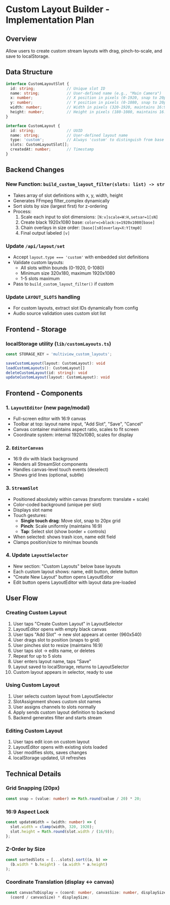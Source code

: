 # Custom Layout Builder - Implementation Plan

## Overview
Allow users to create custom stream layouts with drag, pinch-to-scale, and save to localStorage.

## Data Structure

```typescript
interface CustomLayoutSlot {
  id: string;              // Unique slot ID
  name: string;            // User-defined name (e.g., "Main Camera")
  x: number;               // X position in pixels (0-1920, snap to 20px grid)
  y: number;               // Y position in pixels (0-1080, snap to 20px grid)
  width: number;           // Width in pixels (320-1920, maintains 16:9)
  height: number;          // Height in pixels (180-1080, maintains 16:9)
}

interface CustomLayout {
  id: string;              // UUID
  name: string;            // User-defined layout name
  type: 'custom';          // Always 'custom' to distinguish from base layouts
  slots: CustomLayoutSlot[];
  createdAt: number;       // Timestamp
}
```

## Backend Changes

### New Function: `build_custom_layout_filter(slots: list) -> str`
- Takes array of slot definitions with x, y, width, height
- Generates FFmpeg filter_complex dynamically
- Sort slots by size (largest first) for z-ordering
- Process:
  1. Scale each input to slot dimensions: `[N:v]scale=W:H,setsar=1[sN]`
  2. Create black 1920x1080 base: `color=c=black:s=1920x1080[base]`
  3. Chain overlays in size order: `[base][s0]overlay=X:Y[tmp0]`
  4. Final output labeled `[v]`

### Update `/api/layout/set`
- Accept `layout.type === 'custom'` with embedded slot definitions
- Validate custom layouts:
  - All slots within bounds (0-1920, 0-1080)
  - Minimum size 320x180, maximum 1920x1080
  - 1-5 slots maximum
- Pass to `build_custom_layout_filter()` if custom

### Update `LAYOUT_SLOTS` handling
- For custom layouts, extract slot IDs dynamically from config
- Audio source validation uses custom slot list

## Frontend - Storage

### localStorage utility (`lib/customLayouts.ts`)
```typescript
const STORAGE_KEY = 'multiview_custom_layouts';

saveCustomLayout(layout: CustomLayout): void
loadCustomLayouts(): CustomLayout[]
deleteCustomLayout(id: string): void
updateCustomLayout(layout: CustomLayout): void
```

## Frontend - Components

### 1. `LayoutEditor` (new page/modal)
- Full-screen editor with 16:9 canvas
- Toolbar at top: layout name input, "Add Slot", "Save", "Cancel"
- Canvas container maintains aspect ratio, scales to fit screen
- Coordinate system: internal 1920x1080, scales for display

### 2. `EditorCanvas`
- 16:9 div with black background
- Renders all StreamSlot components
- Handles canvas-level touch events (deselect)
- Shows grid lines (optional, subtle)

### 3. `StreamSlot`
- Positioned absolutely within canvas (transform: translate + scale)
- Color-coded background (unique per slot)
- Displays slot name
- Touch gestures:
  - **Single touch drag**: Move slot, snap to 20px grid
  - **Pinch**: Scale uniformly (maintains 16:9)
  - **Tap**: Select slot (show border + controls)
- When selected: shows trash icon, name edit field
- Clamps position/size to min/max bounds

### 4. Update `LayoutSelector`
- New section: "Custom Layouts" below base layouts
- Each custom layout shows: name, edit button, delete button
- "Create New Layout" button opens LayoutEditor
- Edit button opens LayoutEditor with layout data pre-loaded

## User Flow

### Creating Custom Layout
1. User taps "Create Custom Layout" in LayoutSelector
2. LayoutEditor opens with empty black canvas
3. User taps "Add Slot" → new slot appears at center (960x540)
4. User drags slot to position (snaps to grid)
5. User pinches slot to resize (maintains 16:9)
6. User taps slot → edits name, or deletes
7. Repeat for up to 5 slots
8. User enters layout name, taps "Save"
9. Layout saved to localStorage, returns to LayoutSelector
10. Custom layout appears in selector, ready to use

### Using Custom Layout
1. User selects custom layout from LayoutSelector
2. SlotAssignment shows custom slot names
3. User assigns channels to slots normally
4. Apply sends custom layout definition to backend
5. Backend generates filter and starts stream

### Editing Custom Layout
1. User taps edit icon on custom layout
2. LayoutEditor opens with existing slots loaded
3. User modifies slots, saves changes
4. localStorage updated, UI refreshes

## Technical Details

### Grid Snapping (20px)
```typescript
const snap = (value: number) => Math.round(value / 20) * 20;
```

### 16:9 Aspect Lock
```typescript
const updateWidth = (width: number) => {
  slot.width = clamp(width, 320, 1920);
  slot.height = Math.round(slot.width / (16/9));
};
```

### Z-Order by Size
```typescript
const sortedSlots = [...slots].sort((a, b) =>
  (b.width * b.height) - (a.width * a.height)
);
```

### Coordinate Translation (display ↔ canvas)
```typescript
const canvasToDisplay = (coord: number, canvasSize: number, displaySize: number) =>
  (coord / canvasSize) * displaySize;
```
